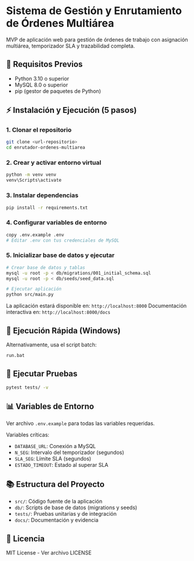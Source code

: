 # Sistema de Gestión y Enrutamiento de Órdenes Multiárea

MVP de aplicación web para gestión de órdenes de trabajo con asignación multiárea, 
temporizador SLA y trazabilidad completa.

## 🔧 Requisitos Previos

- Python 3.10 o superior
- MySQL 8.0 o superior
- pip (gestor de paquetes de Python)

## ⚡ Instalación y Ejecución (5 pasos)

### 1. Clonar el repositorio
```bash
git clone <url-repositorio>
cd enrutador-ordenes-multiarea
```

### 2. Crear y activar entorno virtual
```bash
python -m venv venv
venv\Scripts\activate
```

### 3. Instalar dependencias
```bash
pip install -r requirements.txt
```

### 4. Configurar variables de entorno
```bash
copy .env.example .env
# Editar .env con tus credenciales de MySQL
```

### 5. Inicializar base de datos y ejecutar
```bash
# Crear base de datos y tablas
mysql -u root -p < db/migrations/001_initial_schema.sql
mysql -u root -p < db/seeds/seed_data.sql

# Ejecutar aplicación
python src/main.py
```

La aplicación estará disponible en: `http://localhost:8000`
Documentación interactiva en: `http://localhost:8000/docs`

## 🎯 Ejecución Rápida (Windows)

Alternativamente, usa el script batch:
```bash
run.bat
```

## 🧪 Ejecutar Pruebas
```bash
pytest tests/ -v
```

## 📊 Variables de Entorno

Ver archivo `.env.example` para todas las variables requeridas.

Variables críticas:
- `DATABASE_URL`: Conexión a MySQL
- `N_SEG`: Intervalo del temporizador (segundos)
- `SLA_SEG`: Límite SLA (segundos)
- `ESTADO_TIMEOUT`: Estado al superar SLA

## 📚 Estructura del Proyecto

- `src/`: Código fuente de la aplicación
- `db/`: Scripts de base de datos (migrations y seeds)
- `tests/`: Pruebas unitarias y de integración
- `docs/`: Documentación y evidencia

## 📝 Licencia

MIT License - Ver archivo LICENSE